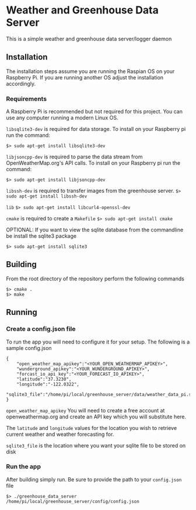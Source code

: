# Weather and Greenhouse Data Server
This is a simple weather and greenhouse data server/logger daemon

## Installation

The installation steps assume you are running the Raspian OS on your Raspberry Pi. If you are running another OS adjust the installation accordingly.

### Requirements
A Raspberry Pi is recommended but not required for this project. You can use any computer running a modern Linux OS.

`libsqlite3-dev` is required for data storage. To install on your Raspberry pi run the command:
```
$> sudo apt-get install libsqlite3-dev
```

`libjsoncpp-dev` is required to parse the data stream from OpenWeatherMap.org's API calls. To install on your Raspberry pi run the command:
```
$> sudo apt-get install libjsoncpp-dev
```

`libssh-dev` is required to transfer images from the greenhouse server.
`$> sudo apt-get install libssh-dev`

`lib`
`$> sudo apt-get install libcurl4-openssl-dev`

`cmake` is required to create a `Makefile`
`$> sudo apt-get install cmake`


OPTIONAL: If you want to view the sqlite database from the commandline be install the sqlite3 package
```
$> sudo apt-get install sqlite3
```

## Building
From the root directory of the repository perform the following commands
```
$> cmake .
$> make
```

## Running

### Create a config.json file

To run the app you will need to configure it for your setup. The following is a sample config.json
```
{
    "open_weather_map_apikey":"<YOUR_OPEN_WEATHERMAP_APIKEY>",
    "wunderground_apikey":"<YOUR_WUNDERGROUND_APIKEY>",
    "forcast_io_api_key":"<YOUR_FORECAST_IO_APIKEY>",
    "latitude":"37.3230",
    "longitude":"-122.0322",
    "sqlite3_file":"/home/pi/local/greenhouse_server/data/weather_data_pi.sqlite"
}
```

`open_weather_map_apikey` You will need to create a free account at openweathermap.org and create an API key which you will substitute here.

The `latitude` and `longitude` values for the location you wish to retrieve current weather and weather forecasting for.

`sqlite3_file` is the location where you want your sqlite file to be stored on disk


### Run the app

After building simply run. Be sure to provide the path to your `config.json` file
```
$> ./greenhouse_data_server /home/pi/local/greenhouse_server/config/config.json
```
